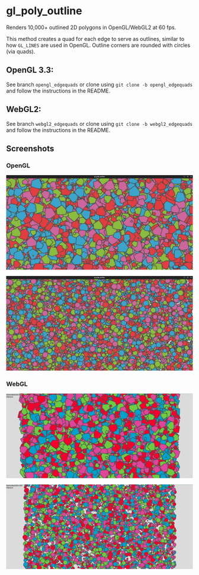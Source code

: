 # gl_poly_outline

Renders 10,000+ outlined 2D polygons in OpenGL/WebGL2 at 60 fps.

This method creates a quad for each edge to serve as outlines, similar to how `GL_LINES` are used in OpenGL. Outline corners are rounded with 
circles (via quads). 

## OpenGL 3.3:

See branch `opengl_edgequads` or clone using `git clone -b opengl_edgequads` and follow the instructions in the README.

## WebGL2:

See branch `webgl2_edgequads` or clone using `git clone -b webgl2_edgequads` and follow the instructions in the README.

## Screenshots 

### OpenGL

![OpenGL polygons](./img/gl_poly_outline_opengl.png)

![OpenGL circles](./img/gl_poly_outline_opengl_circles.png)

### WebGL

![WebGL polygons](./img/gl_poly_outline_webgl.png)

![WebGL circles](./img/gl_poly_outline_webgl_circles.png)

